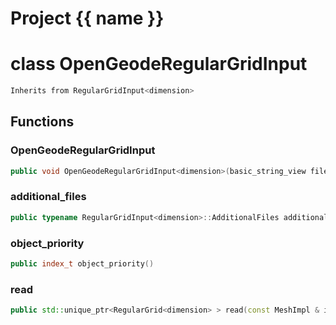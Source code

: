 <script setup>
import {useRoute} from 'vitepress'
const {path} = useRoute()
const tokens = path.split('/')
const words = tokens[2].split('-');
for (let i = 0; i < words.length; i++) {
    words[i] = words[i].charAt(0).toUpperCase() + words[i].slice(1);
    words[i] = words[i].replace('geode', 'Geode')
}
const name = words.join('-');
</script>
# Project {{ name }}

# class OpenGeodeRegularGridInput


```cpp
Inherits from RegularGridInput<dimension>
```



## Functions

### OpenGeodeRegularGridInput

```cpp
public void OpenGeodeRegularGridInput<dimension>(basic_string_view filename)
```


### additional_files

```cpp
public typename RegularGridInput<dimension>::AdditionalFiles additional_files()
```


### object_priority

```cpp
public index_t object_priority()
```


### read

```cpp
public std::unique_ptr<RegularGrid<dimension> > read(const MeshImpl & impl)
```




